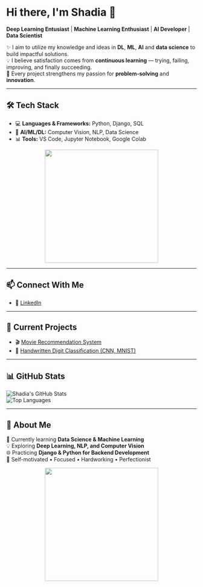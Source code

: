 # Hi there, I'm Shadia 👋  

**Deep Learning Entusiast** | **Machine Learning Enthusiast** | **AI Developer** | **Data Scientist**   

✨ I aim to utilize my knowledge and ideas in **DL**, **ML**, **AI** and **data science** to build impactful solutions.  
💡 I believe satisfaction comes from **continuous learning** — trying, failing, improving, and finally succeeding.  
🚀 Every project strengthens my passion for **problem-solving** and **innovation**.  

---

## 🛠️ Tech Stack  
- 💻 **Languages & Frameworks:** Python, Django, SQL  
- 🧠 **AI/ML/DL:** Computer Vision, NLP, Data Science  
- 📊 **Tools:** VS Code, Jupyter Notebook, Google Colab  

<p align="center">
  <img src="https://github.com/sha-diya/sha-diya/blob/main/assets/coding.gif" width="300"/>
</p>

---

## 📫 Connect With Me  
- 💼 [LinkedIn](https://www.linkedin.com/in/shadia-akther/)  

---

## 🌱 Current Projects  
- 🎬 [Movie Recommendation System](https://github.com/Sha-diya/movie-recommender-app)  
- 🔢 [Handwritten Digit Classification (CNN, MNIST)](https://github.com/Sha-diya/Deep-Learning/tree/main/Handwritten%20digit%20classification)  

---

## 📊 GitHub Stats  
![Shadia's GitHub Stats](https://github-readme-stats.vercel.app/api?username=Sha-diya&show_icons=true&theme=radical)  
![Top Languages](https://github-readme-stats.vercel.app/api/top-langs/?username=Sha-diya&layout=compact&theme=radical)  

---

## 🌟 About Me  
🌱 Currently learning **Data Science & Machine Learning**  
💡 Exploring **Deep Learning, NLP, and Computer Vision**  
🌐 Practicing **Django & Python for Backend Development**  
🧠 Self-motivated • Focused • Hardworking • Perfectionist  

<p align="center">
  <img src="https://media.giphy.com/media/3o7aD4QhOq3r6M0PC8/giphy.gif" width="300"/>
</p>

